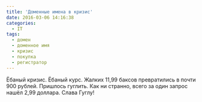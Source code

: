 ```yaml
---
title: 'Доменные имена в кризис'
date: 2016-03-06 14:16:38
categories:
  - IT
tags:
  - домен
  - доменное имя
  - кризис
  - покупка
  - регистратор
---
```


Ёбаный кризис. Ёбаный курс. Жалких 11,99 баксов превратились в почти 900 рублей. Пришлось гуглить.
Как ни странно, всего за один запрос нашёл 2,99 доллара. Слава Гуглу!
